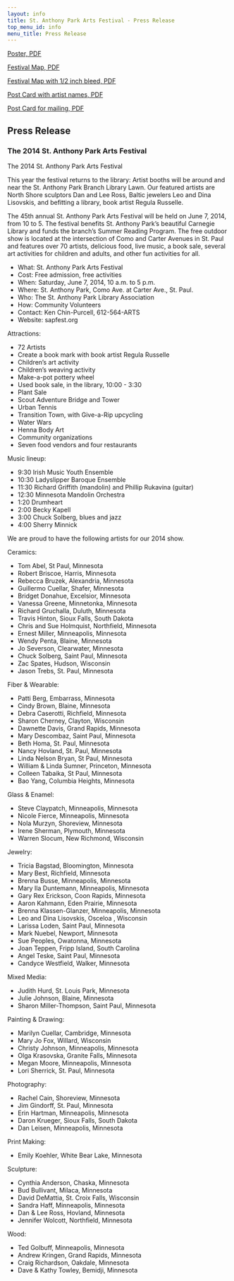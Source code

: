 ```yaml
---
layout: info
title: St. Anthony Park Arts Festival - Press Release
top_menu_id: info
menu_title: Press Release
---
```


[Poster, PDF](/info/SAPAFposter14.pdf)

[Festival Map, PDF](/info/Map2014.pdf)

[Festival Map with 1/2 inch bleed, PDF](/info/Map2014Bordered.pdf)

[Post Card with artist names, PDF](/info/SAPcardArtists.pdf)

[Post Card for mailing, PDF](/info/SAPpostcardmailers.pdf)

## Press Release

### The 2014 St. Anthony Park Arts Festival

The 2014 St. Anthony Park Arts Festival

This year the festival returns to the library: 
Artist booths will be around and near the St. Anthony Park Branch Library Lawn. 
Our featured artists are North Shore sculptors Dan and Lee Ross, 
Baltic jewelers Leo and Dina Lisovskis, 
and befitting a library, book artist Regula Russelle.

The 45th annual St. Anthony Park Arts Festival 
will be held on June 7, 2014, from 10 to 5. 
The festival benefits St. Anthony Park’s beautiful Carnegie Library 
and funds the branch’s Summer Reading Program. 
The free outdoor show is located at the intersection of 
Como and Carter Avenues in St. Paul and features over 70 artists, 
delicious food, live music, a book sale, 
several art activities for children and adults, and other fun activities for all.

- What: St. Anthony Park Arts Festival 
- Cost: Free admission, free activities
- When: Saturday, June 7, 2014, 10 a.m. to 5 p.m.
- Where: St. Anthony Park, Como Ave. at Carter Ave., St. Paul.
- Who: The St. Anthony Park Library Association   
- How: Community Volunteers
- Contact: Ken Chin-Purcell, 612-564-ARTS
- Website: sapfest.org

Attractions:

- 72 Artists
- Create a book mark with book artist Regula Russelle
- Children’s art activity
- Children’s weaving activity
- Make-a-pot pottery wheel
- Used book sale, in the library, 10:00 - 3:30
- Plant Sale
- Scout Adventure Bridge and Tower
- Urban Tennis
- Transition Town, with Give-a-Rip upcycling
- Water Wars
- Henna Body Art
- Community organizations
- Seven food vendors and four restaurants

Music lineup:

- 9:30  Irish Music Youth Ensemble
- 10:30  Ladyslipper Baroque Ensemble
- 11:30  Richard Griffith (mandolin) and Phillip Rukavina (guitar)
- 12:30  Minnesota Mandolin Orchestra
- 1:20  Drumheart
- 2:00  Becky Kapell
- 3:00  Chuck Solberg, blues and jazz
- 4:00  Sherry Minnick 

We are proud to have the following artists for our 2014 show. 

Ceramics:

- Tom Abel,    St Paul, Minnesota
- Robert Briscoe,    Harris, Minnesota
- Rebecca Bruzek,    Alexandria, Minnesota
- Guillermo Cuellar,    Shafer, Minnesota
- Bridget Donahue,    Excelsior, Minnesota
- Vanessa Greene,    Minnetonka, Minnesota
- Richard Gruchalla,    Duluth, Minnesota
- Travis Hinton,    Sioux Falls, South Dakota
- Chris and Sue Holmquist,    Northfield, Minnesota
- Ernest Miller,    Minneapolis, Minnesota
- Wendy Penta,    Blaine, Minnesota
- Jo Severson,    Clearwater, Minnesota
- Chuck Solberg,    Saint Paul, Minnesota
- Zac Spates,    Hudson, Wisconsin
- Jason Trebs,    St. Paul, Minnesota

Fiber & Wearable:

- Patti Berg,    Embarrass, Minnesota
- Cindy Brown,    Blaine, Minnesota
- Debra Caserotti,    Richfield, Minnesota
- Sharon Cherney,    Clayton, Wisconsin
- Dawnette Davis,    Grand Rapids, Minnesota
- Mary Descombaz,    Saint Paul, Minnesota
- Beth Homa,    St. Paul, Minnesota
- Nancy Hovland,    St. Paul, Minnesota
- Linda Nelson Bryan,    St Paul, Minnesota
- William & Linda Sumner,    Princeton, Minnesota
- Colleen Tabaika,    St Paul, Minnesota
- Bao Yang,    Columbia Heights, Minnesota

Glass & Enamel:

- Steve Claypatch,    Minneapolis, Minnesota
- Nicole Fierce,    Minneapolis, Minnesota
- Nola Murzyn,    Shoreview, Minnesota
- Irene Sherman,    Plymouth, Minnesota
- Warren Slocum,    New Richmond, Wisconsin

Jewelry:

- Tricia Bagstad,    Bloomington, Minnesota
- Mary Best,    Richfield, Minnesota
- Brenna Busse,    Minneapolis, Minnesota
- Mary Ila Duntemann,    Minneapolis, Minnesota
- Gary Rex Erickson,    Coon Rapids, Minnesota
- Aaron Kahmann,    Eden Prairie, Minnesota
- Brenna Klassen-Glanzer,    Minneapolis, Minnesota
- Leo and Dina Lisovskis,    Osceloa , Wisconsin
- Larissa Loden,    Saint Paul, Minnesota
- Mark Nuebel,    Newport, Minnesota
- Sue Peoples,    Owatonna, Minnesota
- Joan Teppen,    Fripp Island, South Carolina
- Angel Teske,    Saint Paul, Minnesota
- Candyce Westfield,    Walker, Minnesota

Mixed Media:

- Judith Hurd,    St. Louis Park, Minnesota
- Julie Johnson,    Blaine, Minnesota
- Sharon Miller-Thompson,    Saint Paul, Minnesota

Painting & Drawing:

- Marilyn Cuellar,    Cambridge, Minnesota
- Mary Jo Fox,    Willard, Wisconsin
- Christy Johnson,    Minneapolis, Minnesota
- Olga Krasovska,    Granite Falls, Minnesota
- Megan Moore,    Minneapolis, Minnesota
- Lori Sherrick,    St. Paul, Minnesota

Photography:

- Rachel Cain,    Shoreview, Minnesota
- Jim Gindorff,    St. Paul, Minnesota
- Erin Hartman,    Minneapolis, Minnesota
- Daron Krueger,    Sioux Falls, South Dakota
- Dan Leisen,    Minneapolis, Minnesota

Print Making:

- Emily Koehler,    White Bear Lake, Minnesota

Sculpture:

- Cynthia Anderson,    Chaska, Minnesota
- Bud Bullivant,    Milaca, Minnesota
- David DeMattia,    St. Croix Falls, Wisconsin
- Sandra Haff,    Minneapolis, Minnesota
- Dan & Lee Ross,    Hovland, Minnesota
- Jennifer Wolcott,    Northfield, Minnesota

Wood:

- Ted Golbuff,    Minneapolis, Minnesota
- Andrew Kringen,    Grand Rapids, Minnesota
- Craig Richardson,    Oakdale, Minnesota
- Dave & Kathy Towley,    Bemidji, Minnesota

